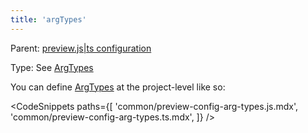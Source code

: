 ```yaml
---
title: 'argTypes'
---
```


<!-- TODO: Should nearly _all_ of this move to api/arg-types.md? Much of this doesn't only apply at the project level. -->

Parent: [preview.js|ts configuration](./Overview.md)

Type: See [ArgTypes](./arg-types.md)

You can define [ArgTypes](./arg-types.md) at the project-level like so:

<!-- prettier-ignore-start -->

<CodeSnippets
  paths={[
    'common/preview-config-arg-types.js.mdx',
    'common/preview-config-arg-types.ts.mdx',
  ]}
/>

<!-- prettier-ignore-end -->
